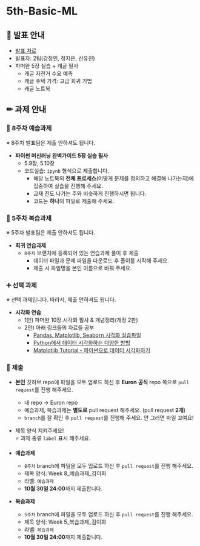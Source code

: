 # 5th-Basic-ML

## 📢 발표 안내
- [발표 자료](https://github.com/Ewha-Euron/5th-Basic-ML/blob/b1fb92462b2f06b186d74bde63b55a6020b957bc/Week8_%EB%B0%9C%ED%91%9C%EC%9E%90%EB%A3%8C.pdf)
- 발표자: 2팀(강정인, 정지은, 신유진)
- 파머완 5장 실습 + 캐글 필사
  - 캐글 자전거 수요 예측
  - 캐글 주택 가격: 고급 회귀 기법
  - 캐글 노트북

## ✏ 과제 안내
### 📍 8주차 예습과제
※ 8주차 발표팀은 제출 안하셔도 됩니다.
- **파이썬 머신러닝 완벽가이드 5장 실습 필사**
  - 5.9장, 5.10장
  - 코드실습: ```ipynb``` 형식으로 제출합니다.
    - 해당 노트북의 **전체 프로세스**(어떻게 문제를 정의하고 해결해 나가는지)에 집중하여 실습을 진행해 주세요.
    - 교재 진도 나가는 주와 비슷하게 진행하시면 됩니다.
    - 코드는 **하나**의 파일로 제출해 주세요.

### 📍 5주차 복습과제
※ 5주차 발표팀은 제출 안하셔도 됩니다.
  
- **회귀 연습과제**  
  - ```8주차``` 브랜치에 등록되어 있는 연습과제 풀이 후 제출
    - ﻿데이터 파일과 문제 파일을 다운로드 후 풀이를 시작해 주세요.﻿
    - 제출 시 파일명을 본인 이름으로 바꿔 주세요.

### **➕ 선택 과제**
※ 선택 과제입니다. 따라서, 제출 안하셔도 됩니다.
- **시각화 연습**
  - 1안) 파머완 10장.시각화 필사 & 개념정리(개정 2판)
  - 2안) 아래 링크들의 자료들 공부
    - [Pandas, Matplotlib, Seaborn 시각화 실습파일](https://github.com/Ewha-Euron/5th-Basic-ML/tree/8%EC%A3%BC%EC%B0%A8/visualization)
    - [Python에서 데이터 시각화하는 다양한 방법](https://zzsza.github.io/development/2018/08/24/data-visualization-in-python/)
    - [Matplotlib Tutorial - 파이썬으로 데이터 시각화하기](https://wikidocs.net/book/5011)
  

### 📍 제출
- **본인** 깃허브 repo에 파일을 모두 업로드 하신 후 **Euron 공식** repo 쪽으로 ```pull request```를 진행 해주세요.
  - 내 repo -> Euron repo
  - 예습과제, 복습과제는 **별도로** pull request 해주세요. (pull request **2개**)
  - ```branch```를 잘 확인 후 ```pull request```를 진행해 주세요. 안 그러면 파일 꼬여요!
- 제목 양식 지켜주세요!  
⭐ 과제 종류 ```label``` 표시 해주세요.

- **예습과제**
  - ```8주차``` branch에 파일을 모두 업로드 하신 후 ```pull request```를 진행 해주세요.
  - 제목 양식: Week 8_예습과제_김이화
  - 라벨: ```예습과제```
  - **10월 30일 24:00**까지 제출합니다.
  
- **복습과제**
  - ```5주차``` branch에 파일을 모두 업로드 하신 후 ```pull request```를 진행 해주세요.
  - 제목 양식: Week 5_복습과제_김이화
  - 라벨: ```복습과제```
  - **10월 30일 24:00**까지 제출합니다.
